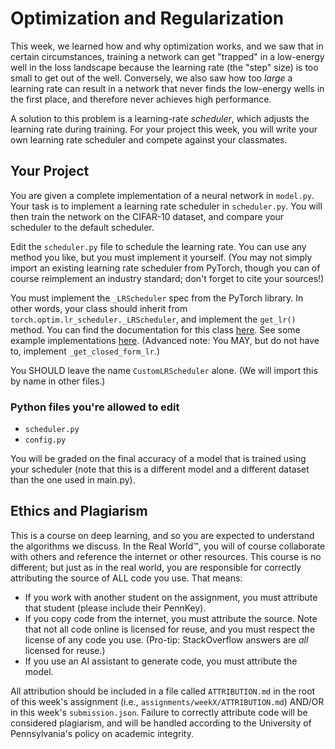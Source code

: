 # Optimization and Regularization

This week, we learned how and why optimization works, and we saw that in certain circumstances, training a network can get "trapped" in a low-energy well in the loss landscape because the learning rate (the "step" size) is too small to get out of the well. Conversely, we also saw how too _large_ a learning rate can result in a network that never finds the low-energy wells in the first place, and therefore never achieves high performance.

A solution to this problem is a learning-rate _scheduler_, which adjusts the learning rate during training. For your project this week, you will write your own learning rate scheduler and compete against your classmates.

## Your Project

You are given a complete implementation of a neural network in `model.py`. Your task is to implement a learning rate scheduler in `scheduler.py`. You will then train the network on the CIFAR-10 dataset, and compare your scheduler to the default scheduler.

Edit the `scheduler.py` file to schedule the learning rate. You can use any method you like, but you must implement it yourself. (You may not simply import an existing learning rate scheduler from PyTorch, though you can of course reimplement an industry standard; don't forget to cite your sources!)

You must implement the `_LRScheduler` spec from the PyTorch library. In other words, your class should inherit from `torch.optim.lr_scheduler._LRScheduler`, and implement the `get_lr()` method. You can find the documentation for this class [here](https://pytorch.org/docs/stable/optim.html#how-to-adjust-learning-rate). See some example implementations [here](https://pytorch.org/docs/stable/_modules/torch/optim/lr_scheduler.html). (Advanced note: You MAY, but do not have to, implement `_get_closed_form_lr`.)

You SHOULD leave the name `CustomLRScheduler` alone. (We will import this by name in other files.)

### Python files you're allowed to edit

-   `scheduler.py`
-   `config.py`

You will be graded on the final accuracy of a model that is trained using your scheduler (note that this is a different model and a different dataset than the one used in main.py).

## Ethics and Plagiarism

This is a course on deep learning, and so you are expected to understand the algorithms we discuss. In the Real World™️, you will of course collaborate with others and reference the internet or other resources. This course is no different; but just as in the real world, you are responsible for correctly attributing the source of ALL code you use. That means:

-   If you work with another student on the assignment, you must attribute that student (please include their PennKey).
-   If you copy code from the internet, you must attribute the source. Note that not all code online is licensed for reuse, and you must respect the license of any code you use. (Pro-tip: StackOverflow answers are _all_ licensed for reuse.)
-   If you use an AI assistant to generate code, you must attribute the model.

All attribution should be included in a file called `ATTRIBUTION.md` in the root of this week's assignment (i.e., `assignments/weekX/ATTRIBUTION.md`) AND/OR in this week's `submission.json`. Failure to correctly attribute code will be considered plagiarism, and will be handled according to the University of Pennsylvania's policy on academic integrity.
